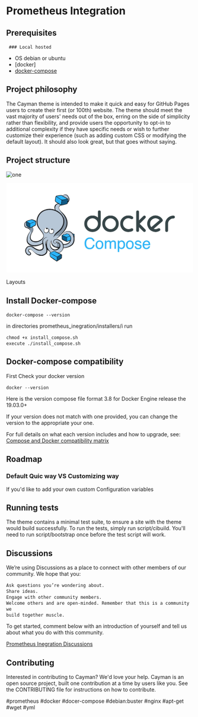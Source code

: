 # Prometheus Integration

## Prerequisites
     ### Local hosted
 - OS debian or ubuntu
 - [docker]
 - [docker-compose]()

## Project philosophy

The Cayman theme is intended to make it quick and easy for GitHub Pages users to create their first (or 100th) website. The theme should meet the vast majority of users' needs out of the box, erring on the side of simplicity rather than flexibility, and provide users the opportunity to opt-in to additional complexity if they have specific needs or wish to further customize their experience (such as adding custom CSS or modifying the default layout). It should also look great, but that goes without saying.

## Project structure

![one](hhtps://octoops.github.io/octoops.github.io/docs/en/continuing-processes/monitoring/prometheus/integration/assets/docer-compose.jpeg)

![two](assets/docer-compose.jpeg)

Layouts

## Install Docker-compose
```
docker-compose --version
```

in directories prometheus_inegration/installers/i run 

```
chmod +x install_compose.sh
execute ./install_compose.sh
```

## Docker-compose compatibility

First Check your docker version

```
docker --version
```

Here is the version compose file format 3.8 for Docker Engine release the 19.03.0+

If your version does not match with one provided,
you can change the version to the appropriate your one.

For full details on what each version includes and how to upgrade, see: [Compose and Docker compatibility matrix](https://docs.docker.com/compose/compose-file/)

## Roadmap

### Default Quic way VS Customizing way

If you'd like to add your own custom
Configuration variables

## Running tests
The theme contains a minimal test suite, to ensure a site with the theme would build successfully. To run the tests, simply run script/cibuild. You'll need to run script/bootstrap once before the test script will work.

## Discussions
We’re using Discussions as a place to connect with other members of our community. We hope that you:

    Ask questions you’re wondering about.
    Share ideas.
    Engage with other community members.
    Welcome others and are open-minded. Remember that this is a community we
    build together muscle.

To get started, comment below with an introduction of yourself and tell us about what you do with this community.

[Prometheus Inegration Discussions](https://github.com/AlexSonar/prometheus_inegration/discussions/4#discussion-3320618)


## Contributing
Interested in contributing to Cayman? We'd love your help. Cayman is an open source project, built one contribution at a time by users like you. See the CONTRIBUTING file for instructions on how to contribute.



#prometheus #docker #docer-compose #debian:buster #nginx #apt-get #wget #yml
